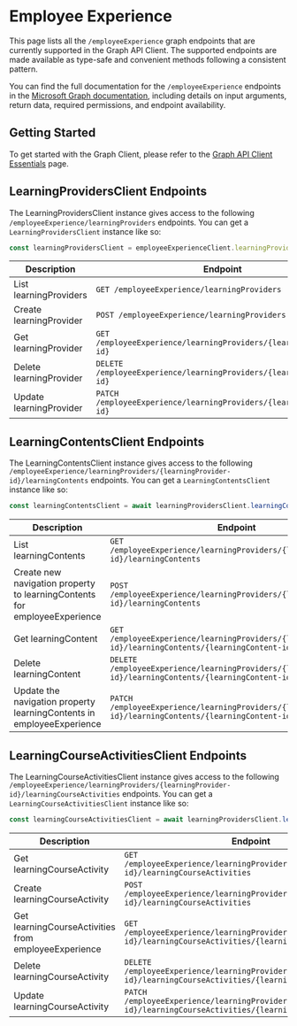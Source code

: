 # Employee Experience

This page lists all the `/employeeExperience` graph endpoints that are currently supported in the Graph API Client. The supported endpoints are made available as type-safe and convenient methods following a consistent pattern.

You can find the full documentation for the `/employeeExperience` endpoints in the [Microsoft Graph documentation](https://learn.microsoft.com/en-us/graph/api/resources/engagement-api-overview?view=graph-rest-1.0), including details on input arguments, return data, required permissions, and endpoint availability.

## Getting Started

To get started with the Graph Client, please refer to the [Graph API Client Essentials](../../essentials/graph) page.


## LearningProvidersClient Endpoints

The LearningProvidersClient instance gives access to the following `/employeeExperience/learningProviders` endpoints. You can get a `LearningProvidersClient` instance like so:

```typescript
const learningProvidersClient = employeeExperienceClient.learningProviders;
```
| Description | Endpoint | Usage | 
|--|--|--|
| List learningProviders | `GET /employeeExperience/learningProviders` | `await learningProvidersClient.list(params);` |
| Create learningProvider | `POST /employeeExperience/learningProviders` | `await learningProvidersClient.create(params);` |
| Get learningProvider | `GET /employeeExperience/learningProviders/{learningProvider-id}` | `await learningProvidersClient.get({"learningProvider-id": learningProviderId  });` |
| Delete learningProvider | `DELETE /employeeExperience/learningProviders/{learningProvider-id}` | `await learningProvidersClient.delete({"learningProvider-id": learningProviderId  });` |
| Update learningProvider | `PATCH /employeeExperience/learningProviders/{learningProvider-id}` | `await learningProvidersClient.update(params);` |

## LearningContentsClient Endpoints

The LearningContentsClient instance gives access to the following `/employeeExperience/learningProviders/{learningProvider-id}/learningContents` endpoints. You can get a `LearningContentsClient` instance like so:

```typescript
const learningContentsClient = await learningProvidersClient.learningContents(learningProviderId);
```
| Description | Endpoint | Usage | 
|--|--|--|
| List learningContents | `GET /employeeExperience/learningProviders/{learningProvider-id}/learningContents` | `await learningContentsClient.list(params);` |
| Create new navigation property to learningContents for employeeExperience | `POST /employeeExperience/learningProviders/{learningProvider-id}/learningContents` | `await learningContentsClient.create(params);` |
| Get learningContent | `GET /employeeExperience/learningProviders/{learningProvider-id}/learningContents/{learningContent-id}` | `await learningContentsClient.get({"learningContent-id": learningContentId  });` |
| Delete learningContent | `DELETE /employeeExperience/learningProviders/{learningProvider-id}/learningContents/{learningContent-id}` | `await learningContentsClient.delete({"learningContent-id": learningContentId  });` |
| Update the navigation property learningContents in employeeExperience | `PATCH /employeeExperience/learningProviders/{learningProvider-id}/learningContents/{learningContent-id}` | `await learningContentsClient.update(params);` |

## LearningCourseActivitiesClient Endpoints

The LearningCourseActivitiesClient instance gives access to the following `/employeeExperience/learningProviders/{learningProvider-id}/learningCourseActivities` endpoints. You can get a `LearningCourseActivitiesClient` instance like so:

```typescript
const learningCourseActivitiesClient = await learningProvidersClient.learningCourseActivities(learningProviderId);
```
| Description | Endpoint | Usage | 
|--|--|--|
| Get learningCourseActivity | `GET /employeeExperience/learningProviders/{learningProvider-id}/learningCourseActivities` | `await learningCourseActivitiesClient.list(params);` |
| Create learningCourseActivity | `POST /employeeExperience/learningProviders/{learningProvider-id}/learningCourseActivities` | `await learningCourseActivitiesClient.create(params);` |
| Get learningCourseActivities from employeeExperience | `GET /employeeExperience/learningProviders/{learningProvider-id}/learningCourseActivities/{learningCourseActivity-id}` | `await learningCourseActivitiesClient.get({"learningCourseActivity-id": learningCourseActivityId  });` |
| Delete learningCourseActivity | `DELETE /employeeExperience/learningProviders/{learningProvider-id}/learningCourseActivities/{learningCourseActivity-id}` | `await learningCourseActivitiesClient.delete({"learningCourseActivity-id": learningCourseActivityId  });` |
| Update learningCourseActivity | `PATCH /employeeExperience/learningProviders/{learningProvider-id}/learningCourseActivities/{learningCourseActivity-id}` | `await learningCourseActivitiesClient.update(params);` |
